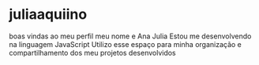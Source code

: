 # juliaaquiino
boas vindas ao meu perfil 
meu nome e Ana Julia 
Estou me desenvolvendo na linguagem JavaScript
Utilizo esse espaço para minha organização e compartilhamento dos meu projetos desenvolvidos
